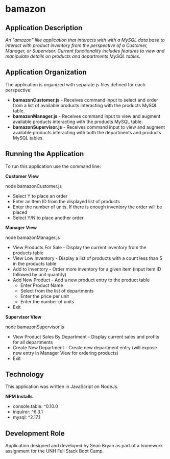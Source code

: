 # bamazon
## Application Description
_An "amazon" like application that interacts with with a MySQL data base to interact with product inventory from the perspective of a Customer, Manager, or Supervisor.  Current functionality includes features to view and manipulate details on products and departments MySQL tables._

## Application Organization
The application is organized with separate js files defined for each perspective:
* __bamazonCustomer.js__ - Receives command input to select and order from a list of available products interacting with the products MySQL table.
* __bamazonManager.js__ - Receives command input to view and augment available products interacting with the products MySQL table.
* __bamazonSupervisor.js__ - Receives command input to view and augment available products interacting with both the departments and products MySQL tables.

## Running the Application
To run this application use the command line:

__Customer View__

node bamazonCustomer.js
* Select Y to place an order
* Enter an Item ID from the displayed list of products
* Enter the number of units.  If there is enough inventory the order will be placed
* Select Y/N to place another order

__Manager View__

node bamazonManager.js
* View Products For Sale - Display the current inventory from the products table
* View Low Inventory - Display a list of products with a count less than 5 in the products table
* Add to Inventory - Order more inventory for a given item (input Item ID followed by unit quantity)
* Add New Product - Add a new product entry to the product table
    - Enter Product Name
    - Select from the list of departments
    - Enter the price per unit
    - Enter the number of units
* Exit

__Supervisor View__

node bamazonSupervisor.js
* View Product Sales By Department - Display current sales and profits for all departments
* Create New Department - Create new department entry (will expose new entry in Manager View for ordering products)
* Exit

## Technology
This application was written in JavaScript on NodeJs. 

__NPM Installs__
* console.table: ^0.10.0
* inquirer: ^6.3.1
* mysql: ^2.17.1

## Development Role
Application designed and developed by Sean Bryan as part of a homework assignment for the UNH Full Stack Boot Camp.
